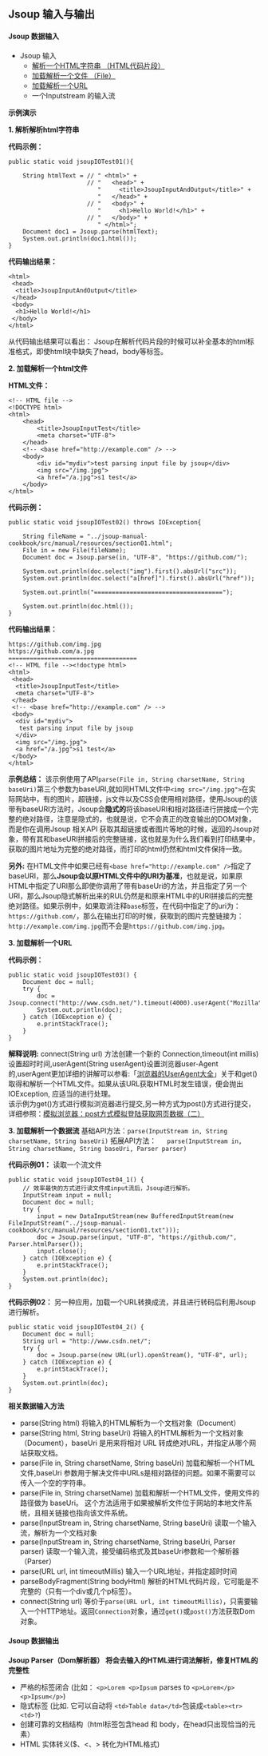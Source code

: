 ## Jsoup 输入与输出

#### Jsoup 数据输入

* Jsoup 输入
	* [解析一个HTML字符串 （HTML代码片段）](#input01)
	* [加载解析一个文件 （File）](#input02)
	* [加载解析一个URL](#input03)
	* 一个Inputstream 的输入流

**示例演示**

<a name="input01"></a>
**1. 解析解析html字符串**

**代码示例：**
```
public static void jsoupIOTest01(){

    String htmlText = // " <html>" +
                      // "   <head>" +
                         "     <title>JsoupInputAndOutput</title>" +
                         "   </head>" +
                      // "   <body>" +
                         "     <h1>Hello World!</h1>" +
                      // "   </body>" +
                         " </html>";
    Document doc1 = Jsoup.parse(htmlText);
    System.out.println(doc1.html());
}
```
**代码输出结果：**
```
<html>
 <head>
  <title>JsoupInputAndOutput</title>
 </head>
 <body>
  <h1>Hello World!</h1>  
 </body>
</html>
```
从代码输出结果可以看出：
Jsoup在解析代码片段的时候可以补全基本的html标准格式，即使html块中缺失了head，body等标签。

<a name="input02"></a>
**2. 加载解析一个html文件**

**HTML文件：**
```
<!-- HTML file -->
<!DOCTYPE html>
<html>
    <head>
        <title>JsoupInputTest</title>
        <meta charset="UTF-8">
    </head>
    <!-- <base href="http://example.com" /> -->
    <body>
        <div id="mydiv">test parsing input file by jsoup</div>
        <img src="/img.jpg">
        <a href="/a.jpg">s1 test</a>
    </body>
</html>
```

**代码示例：**
```
public static void jsoupIOTest02() throws IOException{

    String fileName = "../jsoup-manual-cookbook/src/manual/resources/section01.html";
    File in = new File(fileName);
    Document doc = Jsoup.parse(in, "UTF-8", "https://github.com/");

    System.out.println(doc.select("img").first().absUrl("src"));
    System.out.println(doc.select("a[href]").first().absUrl("href"));

    System.out.println("====================================");

    System.out.println(doc.html());
}
```
**代码输出结果：**
```
https://github.com/img.jpg
https://github.com/a.jpg
====================================
<!-- HTML file --><!doctype html>
<html>
 <head>
  <title>JsoupInputTest</title>
  <meta charset="UTF-8">
 </head>
 <!-- <base href="http://example.com" /> -->
 <body>
  <div id="mydiv">
   test parsing input file by jsoup
  </div>
  <img src="/img.jpg">
  <a href="/a.jpg">s1 test</a>  
 </body>
</html>
```
**示例总结：** 该示例使用了API`parse(File in, String charsetName, String baseUri)`第三个参数为baseURI,就如同HTML文件中`<img src="/img.jpg">`在实际网站中，有的图片，超链接，js文件以及CSS会使用相对路径，使用Jsoup的该带有baseURI方法时，Jsoup会**隐式的**将该baseURI和相对路径进行拼接成一个完整的绝对路径，注意是隐式的，也就是说，它不会真正的改变输出的DOM对象，而是你在调用Jsoup 相关API 获取其超链接或者图片等地的时候，返回的Jsoup对象，带有其和baseURI拼接后的完整链接，这也就是为什么我们看到打印结果中，获取的图片地址为完整的绝对路径，而打印的html仍然和html文件保持一致。

**另外:** 在HTML文件中如果已经有`<base href="http://example.com" />`指定了baseURI，那么**Jsoup会以原HTML文件中的URI为基准**，也就是说，如果原HTML中指定了URI那么即使你调用了带有baseUri的方法，并且指定了另一个URI，那么Jsoup隐式解析出来的RUL仍然是和原来HTML中的URI拼接后的完整绝对路径。如果示例中，如果取消注释`base`标签，在代码中指定了的uri为：`https://github.com/`，那么在输出打印的时候，获取到的图片完整链接为：`http://example.com/img.jpg`而不会是`https://github.com/img.jpg`。

<a name="input03"></a>
**3. 加载解析一个URL**

**代码示例：**
```
public static void jsoupIOTest03() {
    Document doc = null;
    try {
        doc = Jsoup.connect("http://www.csdn.net/").timeout(4000).userAgent("Mozilla").get();
        System.out.println(doc);
    } catch (IOException e) {
        e.printStackTrace();
    }
}
```
**解释说明:** connect(String url) 方法创建一个新的 Connection,timeout(int millis) 设置超时时间,userAgent(String userAgent)设置浏览器user-Agent的,userAgent更加详细的讲解可以参看:「[浏览器的UserAgent大全](http://blog.csdn.net/dietime1943/article/details/62433531)」关于和get() 取得和解析一个HTML文件。如果从该URL获取HTML时发生错误，便会抛出 IOException, 应适当的进行处理。  
该示例为get()方式进行模拟浏览器进行提交,另一种方式为post()方式进行提交，详细参照：[模拟浏览器：post方式模拟登陆获取网页数据（二）](http://blog.csdn.net/dietime1943/article/details/73294442)

**3. 加载解析一个数据流**
基础API方法：`parse(InputStream in, String charsetName, String baseUri)`
拓展API方法：` 	parse(InputStream in, String charsetName, String baseUri, Parser parser)`

**代码示例01：** 读取一个流文件
```
public static void jsoupIOTest04_1() {
    // 效率最快的方式进行读文件成input流后，Jsoup进行解析。
    InputStream input = null;
    Document doc = null;
    try {
        input = new DataInputStream(new BufferedInputStream(new FileInputStream("../jsoup-manual-cookbook/src/manual/resources/section01.txt")));
        doc = Jsoup.parse(input, "UTF-8", "https://github.com/", Parser.htmlParser());  
        input.close();
    } catch (IOException e) {
        e.printStackTrace();
    }  
    System.out.println(doc);  
}
```
**代码示例02：** 另一种应用，加载一个URL转换成流，并且进行转码后利用Jsoup进行解析。
```
public static void jsoupIOTest04_2() {
    Document doc = null;
    String url = "http://www.csdn.net/";
    try {
        doc = Jsoup.parse(new URL(url).openStream(), "UTF-8", url);
    } catch (IOException e) {
        e.printStackTrace();
    }  
    System.out.println(doc);  
}
```

**相关数据输入方法**
* parse(String html)
将输入的HTML解析为一个文档对象（Document）
* parse(String html, String baseUri)
将输入的HTML解析为一个文档对象（Document），baseUri 是用来将相对 URL 转成绝对URL，并指定从哪个网站获取文档。
* parse(File in, String charsetName, String baseUri)
加载和解析一个HTML文件,baseUri 参数用于解决文件中URLs是相对路径的问题。如果不需要可以传入一个空的字符串。
* parse(File in, String charsetName)
加载和解析一个HTML文件，使用文件的路径做为 baseUri。 这个方法适用于如果被解析文件位于网站的本地文件系统，且相关链接也指向该文件系统。
* parse(InputStream in, String charsetName, String baseUri)
读取一个输入流，解析为一个文档对象
* parse(InputStream in, String charsetName, String baseUri, Parser parser)
读取一个输入流，接受编码格式及其baseUri参数和一个解析器（Parser）
* parse(URL url, int timeoutMillis)
输入一个URL地址，并指定超时时间
* parseBodyFragment(String bodyHtml)
解析的HTML代码片段，它可能是不完整的（只有一个div或几个p标签）。
* connect(String url)
等价于`parse(URL url, int timeoutMillis)`，只需要输入一个HTTP地址。返回`Connection`对象，通过`get()`或`post()`方法获取Dom对象。

#### Jsoup 数据输出
**Jsoup Parser（Dom解析器） 将会去输入的HTML进行词法解析，修复HTML的完整性**
* 严格的标签闭合 (比如： `<p>Lorem <p>Ipsum` parses to `<p>Lorem</p> <p>Ipsum</p>`)
* 隐式标签 (比如. 它可以自动将 `<td>Table data</td>`包装成`<table><tr><td>?`)
* 创建可靠的文档结构（html标签包含head 和 body，在head只出现恰当的元素）
* HTML 实体转义($、<、> 转化为HTML格式)
